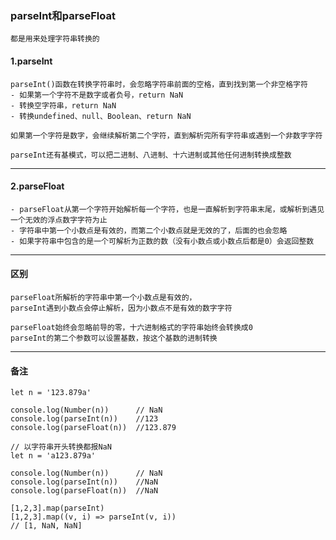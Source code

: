 ### parseInt和parseFloat

```
都是用来处理字符串转换的
```

#### 1.parseInt
```
parseInt()函数在转换字符串时，会忽略字符串前面的空格，直到找到第一个非空格字符
- 如果第一个字符不是数字或者负号，return NaN
- 转换空字符串，return NaN
- 转换undefined、null、Boolean、return NaN

如果第一个字符是数字，会继续解析第二个字符，直到解析完所有字符串或遇到一个非数字字符
```
```
parseInt还有基模式，可以把二进制、八进制、十六进制或其他任何进制转换成整数
```
***

#### 2.parseFloat
```
- parseFloat从第一个字符开始解析每一个字符，也是一直解析到字符串末尾，或解析到遇见一个无效的浮点数字字符为止
- 字符串中第一个小数点是有效的，而第二个小数点就是无效的了，后面的也会忽略
- 如果字符串中包含的是一个可解析为正数的数（没有小数点或小数点后都是0）会返回整数
```
***

#### 区别
```
parseFloat所解析的字符串中第一个小数点是有效的，
parseInt遇到小数点会停止解析，因为小数点不是有效的数字字符
```
```
parseFloat始终会忽略前导的零，十六进制格式的字符串始终会转换成0
parseInt的第二个参数可以设置基数，按这个基数的进制转换
```
***

#### 备注
```
let n = '123.879a'

console.log(Number(n))      // NaN
console.log(parseInt(n))    //123
console.log(parseFloat(n))  //123.879
```
```
// 以字符串开头转换都报NaN
let n = 'a123.879a'

console.log(Number(n))      // NaN
console.log(parseInt(n))    //NaN
console.log(parseFloat(n))  //NaN
```

```
[1,2,3].map(parseInt)
[1,2,3].map((v, i) => parseInt(v, i))
// [1, NaN, NaN]
```
